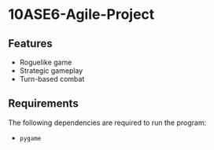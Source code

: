 # 10ASE6-Agile-Project

## Features
* Roguelike game
* Strategic gameplay
* Turn-based combat

## Requirements
The following dependencies are required to run the program:
* `pygame`